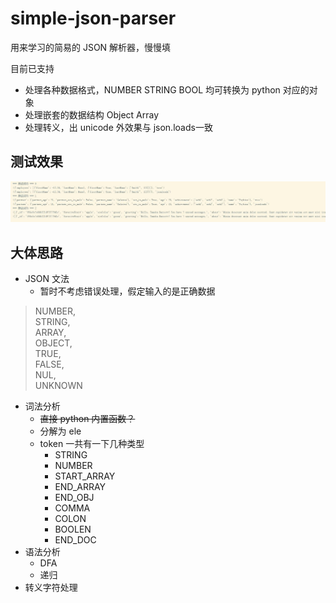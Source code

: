# simple-json-parser
用来学习的简易的 JSON 解析器，慢慢填

目前已支持
- 处理各种数据格式，NUMBER STRING BOOL 均可转换为 python 对应的对象
- 处理嵌套的数据结构 Object Array
- 处理转义，出 unicode 外效果与 json.loads一致

## 测试效果
![](测试效果.jpg)

## 大体思路
- JSON 文法
  - 暂时不考虑错误处理，假定输入的是正确数据
> NUMBER,  
        STRING,  
        ARRAY,  
        OBJECT,  
        TRUE,  
        FALSE,  
        NUL,  
        UNKNOWN


- 词法分析
  - ~~直接 python 内置函数？~~
  - 分解为 ele
  - token 一共有一下几种类型
    - STRING
    - NUMBER
    - START_ARRAY
    - END_ARRAY
    - END_OBJ
    - COMMA
    - COLON
    - BOOLEN
    - END_DOC
- 语法分析
  - DFA
  - 递归
- 转义字符处理

